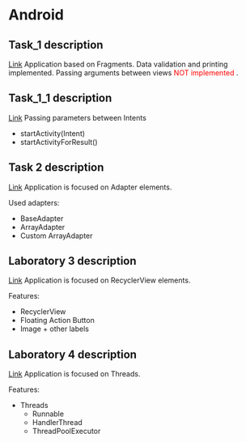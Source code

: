 # Android

## Task_1 description
[Link](Task_1/Readme.md)
Application based on Fragments. Data validation and printing implemented. Passing arguments between views <span style="color:red">NOT implemented</span> .

## Task_1_1 description
[Link](Task_1_1/Readme.md)
Passing parameters between Intents
* startActivity(Intent)
* startActivityForResult()


## Task 2 description
[Link](Task_2/Readme.md)
Application is focused on Adapter elements. 

Used adapters:
* BaseAdapter
* ArrayAdapter
* Custom ArrayAdapter


## Laboratory 3 description
[Link](Task_3/Readme.md)
Application is focused on RecyclerView elements. 
 

Features:
* RecyclerView
* Floating Action Button
* Image + other labels


## Laboratory 4 description
[Link](Task_4/Readme.md)
Application is focused on Threads. 

Features:
* Threads
    * Runnable 
    * HandlerThread 
    * ThreadPoolExecutor 





